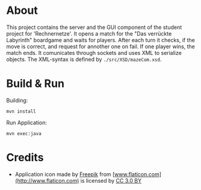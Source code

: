 # About

This project contains the server and the GUI component of the student project
for 'Rechnernetze'. It opens a match for the "Das verrückte Labyrinth" boardgame
and waits for players. After each turn it checks, if the move is correct, and
request for annother one on fail. If one player wins, the match ends.
It comunicates through sockets and uses XML to serialize objects.
The XML-syntax is defined by `./src/XSD/mazeCom.xsd`.

# Build & Run
Building:
```
mvn install
```
Run Application:
```
mvn exec:java
```

# Credits

* Application icon made by [Freepik](http://www.freepik.com) from [www.flaticon.com](http://www.flaticon.com) is licensed by [CC 3.0 BY](href="http://creativecommons.org/licenses/by/3.0/)